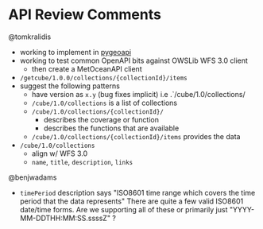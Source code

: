# API Review Comments

@tomkralidis
- working to implement in [pygeoapi](https://github.com/geopython/pygeoapi)
- working to test common OpenAPI bits against OWSLib WFS 3.0 client
  - then create a MetOceanAPI client
- `/getcube/1.0.0/collections/{collectionId}/items`
- suggest the following patterns
  - have version as `x.y` (bug fixes implicit) i.e .`/cube/1.0/collections/
  - `/cube/1.0/collections` is a list of collections
  - `/cube/1.0/collections/{collectionId}/`
    - describes the coverage or function
    - describes the functions that are available
  - `/cube/1.0/collections/{collectionId}/items` provides the data
- `/cube/1.0/collections`
  - align w/ WFS 3.0
  - `name`, `title`, `description`, `links`

@benjwadams

- `timePeriod` description says "ISO8601 time range which covers the time period that the data represents"  There are quite a few valid ISO8601 date/time forms.  Are we supporting all of these or primarily just "YYYY-MM-DDTHH:MM:SS.ssssZ" ?
